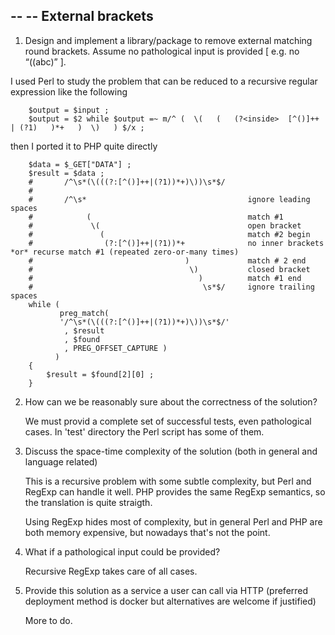 --
--  External brackets  
--

1. Design and implement a library/package to remove external matching round brackets. Assume no pathological input is provided [ e.g. no “((abc)” ].

  I used Perl to study the problem that can be reduced to a recursive regular expression like the following

        $output = $input ;
        $output = $2 while $output =~ m/^ (  \(   (   (?<inside>  [^()]++ | (?1)   )*+   )  \)   ) $/x ;
    
  then I ported it to PHP quite directly
  
        $data = $_GET["DATA"] ;
        $result = $data ;
        #       /^\s*(\(((?:[^()]++|(?1))*+)\))\s*$/
        #       
        #       /^\s*                                    ignore leading spaces
        #            (                                   match #1 
        #             \(                                 open bracket
        #               (                                match #2 begin
        #                (?:[^()]++|(?1))*+              no inner brackets *or* recurse match #1 (repeated zero-or-many times)
        #                                  )             match # 2 end
        #                                   \)           closed bracket
        #                                     )          match #1 end
        #                                      \s*$/     ignore trailing spaces 
        while ( 
               preg_match( 
               '/^\s*(\(((?:[^()]++|(?1))*+)\))\s*$/'
                , $result
                , $found
                , PREG_OFFSET_CAPTURE ) 
              )
        {
            $result = $found[2][0] ;
        }
    
    

2. How can we be reasonably sure about the correctness of the solution?

    We must provid a complete set of successful tests, even pathological cases. In 'test' directory the Perl script has some of them.


3. Discuss the space-time complexity of the solution (both in general and language related)

    This is a recursive problem with some subtle complexity, but Perl and RegExp can handle it well.
    PHP provides the same RegExp semantics, so the translation is quite straigth.
    
    Using RegExp hides most of complexity, but in general Perl and PHP are both memory expensive, but nowadays that's not the point.
        

4. What if a pathological input could be provided?
    
    Recursive RegExp takes care of all cases.


5. Provide this solution as a service a user can call via HTTP (preferred deployment method is docker but alternatives are welcome if justified)

    More to do.

